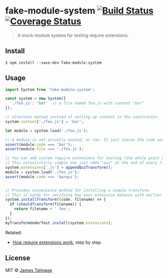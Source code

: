 # fake-module-system [![Build Status](https://travis-ci.org/jamestalmage/fake-module-system.svg?branch=master)](https://travis-ci.org/jamestalmage/fake-module-system) [![Coverage Status](https://coveralls.io/repos/jamestalmage/fake-module-system/badge.svg?branch=master&service=github)](https://coveralls.io/github/jamestalmage/fake-module-system?branch=master)

> A mock module system for testing require extensions.


## Install

```
$ npm install --save-dev fake-module-system
```


## Usage

```js
import System from 'fake-module-system';

const system = new System({
  './foo.js': 'bar'  // a file named foo.js with content "bar"
}); 

// alternate method instead of setting up content in the constructor. 
system.content['./foo.js'] = 'bar';

let module = system.load('./foo.js');

// A module is not actually evaled, or ran. It just stores the code and filename
assert(module.code === 'bar');
assert(module.file === './foo.js');

// You can add custom require extensions for testing (the whole point of this module).
// This unrealisticly simple one just adds "quz" at the end of every file.
system.extensions['.js'] = appendQuzTransform(); 
module = system.load('./foo.js');
assert(module.code === 'barquz');


// Provides convenience method for installing a simple transform.
// This is handy for verifying how your extension behaves with earlier or later extensions.
system.installTransform((code, filename) => {
  if (shouldTransform(filename)) {
    return filename + ' foo';
  }
});
myTransformUnderTest.install(system.extensions);


```

Related:
 - [How require extensions work](https://gist.github.com/jamestalmage/df922691475cff66c7e6), step by step.

## License

MIT © [James Talmage](http://github.com/jamestalmage)
